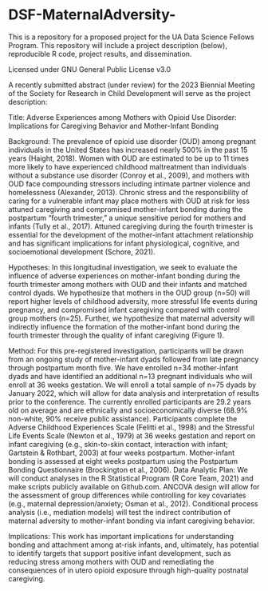 # DSF-MaternalAdversity-
This is a repository for a proposed project for the UA Data Science Fellows Program. This repository will include a project description (below), reproducible R code, project results, and dissemination.

Licensed under GNU General Public License v3.0

A recently submitted abstract (under review) for the 2023 Biennial Meeting of the Society for Research in Child Development will serve as the project description: 

Title: Adverse Experiences among Mothers with Opioid Use Disorder: Implications for Caregiving Behavior and Mother-Infant Bonding

Background: The prevalence of opioid use disorder (OUD) among pregnant individuals in the United States has increased nearly 500% in the past 15 years (Haight, 2018). Women with OUD are estimated to be up to 11 times more likely to have experienced childhood maltreatment than individuals without a substance use disorder (Conroy et al., 2009), and mothers with OUD face compounding stressors including intimate partner violence and homelessness (Alexander, 2013). Chronic stress and the responsibility of caring for a vulnerable infant may place mothers with OUD at risk for less attuned caregiving and compromised mother-infant bonding during the postpartum “fourth trimester,” a unique sensitive period for mothers and infants (Tully et al., 2017). Attuned caregiving during the fourth trimester is essential for the development of the mother-infant attachment relationship and has significant implications for infant physiological, cognitive, and socioemotional development (Schore, 2021). 

Hypotheses: In this longitudinal investigation, we seek to evaluate the influence of adverse experiences on mother-infant bonding during the fourth trimester among mothers with OUD and their infants and matched control dyads. We hypothesize that mothers in the OUD group (n=50) will report higher levels of childhood adversity, more stressful life events during pregnancy, and compromised infant caregiving compared with control group mothers (n=25). Further, we hypothesize that maternal adversity will indirectly influence the formation of the mother-infant bond during the fourth trimester through the quality of infant caregiving (Figure 1).

Method: For this pre-registered investigation, participants will be drawn from an ongoing study of mother-infant dyads followed from late pregnancy through postpartum month five. We have enrolled n=34 mother-infant dyads and have identified an additional n=13 pregnant individuals who will enroll at 36 weeks gestation. We will enroll a total sample of n=75 dyads by January 2022, which will allow for data analysis and interpretation of results prior to the conference. The currently enrolled participants are 29.2 years old on average and are ethnically and socioeconomically diverse (68.9% non-white, 90% receive public assistance). Participants complete the Adverse Childhood Experiences Scale (Felitti et al., 1998) and the Stressful Life Events Scale (Newton et al., 1979) at 36 weeks gestation and report on infant caregiving (e.g., skin-to-skin contact, interaction with infant; Gartstein & Rothbart, 2003) at four weeks postpartum. Mother-infant bonding is assessed at eight weeks postpartum using the Postpartum Bonding Questionnaire (Brockington et al., 2006). 
Data Analytic Plan: We will conduct analyses in the R Statistical Program (R Core Team, 2021) and make scripts publicly available on Github.com. ANCOVA design will allow for the assessment of group differences while controlling for key covariates (e.g., maternal depression/anxiety; Osman et al., 2012). Conditional process analysis (i.e., mediation models) will test the indirect contribution of maternal adversity to mother-infant bonding via infant caregiving behavior. 

Implications: This work has important implications for understanding bonding and attachment among at-risk infants, and, ultimately, has potential to identify targets that support positive infant development, such as reducing stress among mothers with OUD and remediating the consequences of in utero opioid exposure through high-quality postnatal caregiving. 
